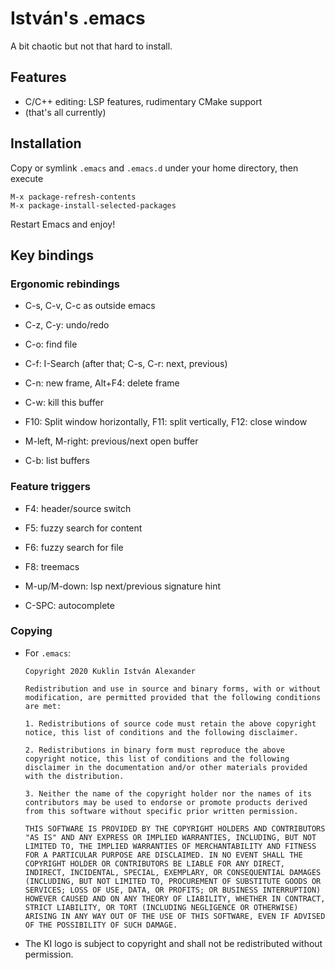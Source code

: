 # István's .emacs

A bit chaotic but not that hard to install.

## Features

- C/C++ editing: LSP features, rudimentary CMake support
- (that's all currently)

## Installation

Copy or symlink `.emacs` and `.emacs.d` under your home directory, then execute

    M-x package-refresh-contents
    M-x package-install-selected-packages

Restart Emacs and enjoy!

## Key bindings

### Ergonomic rebindings

 * C-s, C-v, C-c as outside emacs
 * C-z, C-y: undo/redo
 * C-o: find file
 * C-f: I-Search (after that; C-s, C-r: next, previous)
 * C-n: new frame, Alt+F4: delete frame
 * C-w: kill this buffer 

 * F10: Split window horizontally, F11: split vertically, F12: close window
 * M-left, M-right: previous/next open buffer

 * C-b: list buffers

### Feature triggers

 * F4: header/source switch
 * F5: fuzzy search for content
 * F6: fuzzy search for file
 * F8: treemacs

 * M-up/M-down: lsp next/previous signature hint

 * C-SPC: autocomplete

### Copying

* For `.emacs`:

  ```
  Copyright 2020 Kuklin István Alexander
  
  Redistribution and use in source and binary forms, with or without modification, are permitted provided that the following conditions are met:
  
  1. Redistributions of source code must retain the above copyright notice, this list of conditions and the following disclaimer.
  
  2. Redistributions in binary form must reproduce the above copyright notice, this list of conditions and the following disclaimer in the documentation and/or other materials provided with the distribution.
  
  3. Neither the name of the copyright holder nor the names of its contributors may be used to endorse or promote products derived from this software without specific prior written permission.
  
  THIS SOFTWARE IS PROVIDED BY THE COPYRIGHT HOLDERS AND CONTRIBUTORS "AS IS" AND ANY EXPRESS OR IMPLIED WARRANTIES, INCLUDING, BUT NOT LIMITED TO, THE IMPLIED WARRANTIES OF MERCHANTABILITY AND FITNESS FOR A PARTICULAR PURPOSE ARE DISCLAIMED. IN NO EVENT SHALL THE COPYRIGHT HOLDER OR CONTRIBUTORS BE LIABLE FOR ANY DIRECT, INDIRECT, INCIDENTAL, SPECIAL, EXEMPLARY, OR CONSEQUENTIAL DAMAGES (INCLUDING, BUT NOT LIMITED TO, PROCUREMENT OF SUBSTITUTE GOODS OR SERVICES; LOSS OF USE, DATA, OR PROFITS; OR BUSINESS INTERRUPTION) HOWEVER CAUSED AND ON ANY THEORY OF LIABILITY, WHETHER IN CONTRACT, STRICT LIABILITY, OR TORT (INCLUDING NEGLIGENCE OR OTHERWISE) ARISING IN ANY WAY OUT OF THE USE OF THIS SOFTWARE, EVEN IF ADVISED OF THE POSSIBILITY OF SUCH DAMAGE.
  ```

* The KI logo is subject to copyright and shall not be redistributed without permission.

